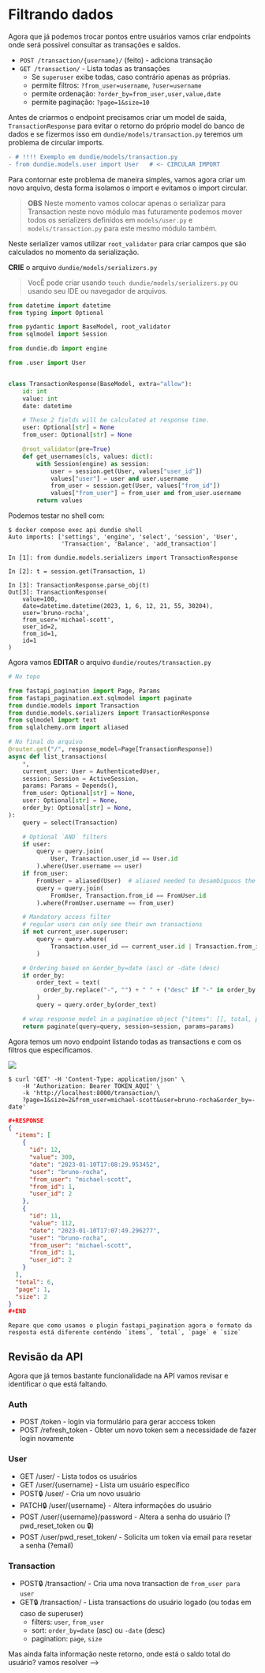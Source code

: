 # Filtrando dados

Agora que já podemos trocar pontos entre usuários vamos criar endpoints onde será possivel consultar
as transações e saldos.

- `POST /transaction/{username}/` (feito) - adiciona transação
- `GET /transaction/` - Lista todas as transações
    - Se `superuser` exibe todas, caso contrário apenas as próprias.
    - permite filtros: `?from_user=username`, `?user=username`
    - permite ordenação: `?order_by=from_user,user,value,date`
    - permite paginação: `?page=1&size=10`


Antes de criarmos o endpoint precisamos criar um model de saida, `TransactionResponse`
para evitar o retorno do próprio model do banco de dados e se fizermos isso em `dundie/models/transaction.py` teremos um problema de circular imports.

```diff
- # !!!! Exemplo em dundie/models/transaction.py
- from dundie.models.user import User   # <- CIRCULAR IMPORT
```

Para contornar este problema de maneira simples, vamos agora criar um novo arquivo, desta forma isolamos o import e evitamos o import circular.

> **OBS** Neste momento vamos colocar apenas o serializar para Transaction neste novo módulo
> mas futuramente podemos mover todos os serializers definidos em `models/user.py` e `models/transaction.py`
> para este mesmo módulo também.

Neste serializer vamos utilizar `root_validator` para criar campos que são calculados no
momento da serialização.

**CRIE** o arquivo `dundie/models/serializers.py`

> VocÊ pode criar usando `touch dundie/models/serializers.py` ou usando seu IDE ou navegador de arquivos.

```python
from datetime import datetime
from typing import Optional

from pydantic import BaseModel, root_validator
from sqlmodel import Session

from dundie.db import engine

from .user import User


class TransactionResponse(BaseModel, extra="allow"):
    id: int
    value: int
    date: datetime

    # These 2 fields will be calculated at response time.
    user: Optional[str] = None
    from_user: Optional[str] = None

    @root_validator(pre=True)
    def get_usernames(cls, values: dict):
        with Session(engine) as session:
            user = session.get(User, values["user_id"])
            values["user"] = user and user.username
            from_user = session.get(User, values["from_id"])
            values["from_user"] = from_user and from_user.username
        return values
```

Podemos testar no shell com:

```console
$ docker compose exec api dundie shell
Auto imports: ['settings', 'engine', 'select', 'session', 'User',
               'Transaction', 'Balance', 'add_transaction']

In [1]: from dundie.models.serializers import TransactionResponse

In [2]: t = session.get(Transaction, 1)

In [3]: TransactionResponse.parse_obj(t)
Out[3]: TransactionResponse(
    value=100,
    date=datetime.datetime(2023, 1, 6, 12, 21, 55, 30204),
    user='bruno-rocha',
    from_user='michael-scott',
    user_id=2,
    from_id=1,
    id=1
)
```

Agora vamos **EDITAR** o arquivo `dundie/routes/transaction.py`

```python
# No topo

from fastapi_pagination import Page, Params
from fastapi_pagination.ext.sqlmodel import paginate
from dundie.models import Transaction
from dundie.models.serializers import TransactionResponse
from sqlmodel import text
from sqlalchemy.orm import aliased

# No final do arquivo
@router.get("/", response_model=Page[TransactionResponse])
async def list_transactions(
    *,
    current_user: User = AuthenticatedUser,
    session: Session = ActiveSession,
    params: Params = Depends(),
    from_user: Optional[str] = None,
    user: Optional[str] = None,
    order_by: Optional[str] = None,
):
    query = select(Transaction)

    # Optional `AND` filters
    if user:
        query = query.join(
            User, Transaction.user_id == User.id
        ).where(User.username == user)
    if from_user:
        FromUser = aliased(User)  # aliased needed to desambiguous the join
        query = query.join(
            FromUser, Transaction.from_id == FromUser.id
        ).where(FromUser.username == from_user)

    # Mandatory access filter
    # regular users can only see their own transactions
    if not current_user.superuser:
        query = query.where(
            Transaction.user_id == current_user.id | Transaction.from_id == current_user.id
        )

    # Ordering based on &order_by=date (asc) or -date (desc)
    if order_by:
        order_text = text(
          order_by.replace("-", "") + " " + ("desc" if "-" in order_by else "asc")
        )
        query = query.order_by(order_text)

    # wrap response_model in a pagination object {"items": [], total, page, size }
    return paginate(query=query, session=session, params=params)
```

Agora temos um novo endpoint listando todas as transactions e com os filtros que especificamos.

![](images/transaction_list.png)

```console
$ curl 'GET' -H 'Content-Type: application/json' \
    -H 'Authorization: Bearer TOKEN_AQUI' \
    -k 'http://localhost:8000/transaction/\
    ?page=1&size=2&from_user=michael-scott&user=bruno-rocha&order_by=-date'
```
```json
#+RESPONSE
{
  "items": [
    {
      "id": 12,
      "value": 300,
      "date": "2023-01-10T17:08:29.953452",
      "user": "bruno-rocha",
      "from_user": "michael-scott",
      "from_id": 1,
      "user_id": 2
    },
    {
      "id": 11,
      "value": 112,
      "date": "2023-01-10T17:07:49.296277",
      "user": "bruno-rocha",
      "from_user": "michael-scott",
      "from_id": 1,
      "user_id": 2
    }
  ],
  "total": 6,
  "page": 1,
  "size": 2
}
#+END
```

```admonish note "NOTA"
Repare que como usamos o plugin fastapi_pagination agora o formato da resposta está diferente contendo `items`, `total`, `page` e `size`
```

## Revisão da API

Agora que já temos bastante funcionalidade na API vamos revisar e identificar o que está faltando.

### Auth

- POST /token - login via formulário para gerar acccess token
- POST /refresh_token - Obter um novo token sem a necessidade de fazer login novamente

### User

- GET /user/ -  Lista todos os usuários
- GET /user/{username} - Lista um usuário específico
- POST🔒 /user/ - Cria um novo usuário
- PATCH🔒 /user/{username} - Altera informações do usuário
- POST  /user/{username}/password - Altera a senha do usuário (?pwd_reset_token ou 🔒)
- POST /user/pwd_reset_token/ - Solicita um token via email para resetar a senha (?email)

### Transaction

- POST🔒 /transaction/ - Cria uma nova transaction de `from_user para user`
- GET🔒 /transaction/ - Lista transactions do usuário logado (ou todas em caso de superuser)
    - filters: `user`, `from_user`
    - sort: `order_by=date` (asc) ou `-date` (desc)
    - pagination: `page`, `size`


Mas ainda falta informação neste retorno, onde está o saldo total do usuário? vamos resolver -->
